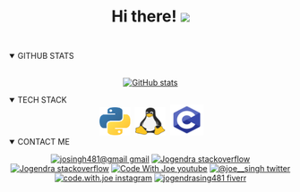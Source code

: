 <head><link rel="stylesheet" href="https://cdnjs.cloudflare.com/ajax/libs/font-awesome/4.7.0/css/font-awesome.min.css"></head>
<div  width="100%" align="left">
 
<!--   ![profile view count](https://komarev.com/ghpvc/?username=Joe-Sin7h&style=flat-square) -->
 
 <h1 width=100% ><p align=center>Hi there! <img src="https://raw.githubusercontent.com/MartinHeinz/MartinHeinz/master/wave.gif" width="30px"></p>
 </h1>
</div>
<br>

<details open>
<summary style="cursor: pointer;">GITHUB STATS</summary>
<br>
<div align=center>

[![GitHub stats](https://github-readme-stats.vercel.app/api?username=Joe-Sin7h&show_icons=true&theme=tokyonight&line_height=27)](https://github.com/Joe-Sin7h)
 
<!--  <img src="https://uploads.scratch.mit.edu/users/avatars/59579291.png" align="right"> -->
<!--  <img src="https://64.media.tumblr.com/43c1972d9db3d346cfb28ec27abed385/tumblr_os8i9xDnKF1ru8sjvo1_250.gif" align='right' height="250px" width="150px">  -->
<!--
Ichigo 
<img src="https://c.tenor.com/MV927m9Xw1UAAAAi/ichigo-kurusaki-hollow.gif" >
 Itachi
<img src="https://uploads.scratch.mit.edu/users/avatars/59579291.png" align="bottom">
<img src="https://uploads.scratch.mit.edu/users/avatars/59579291.png" align="right" height="250px" width="200px">
Sasuke
<img src="https://c.tenor.com/Yu4CqdVSg7gAAAAj/sasuke-sword.gif" align='right'>
wave
<img src="https://raw.githubusercontent.com/MartinHeinz/MartinHeinz/master/wave.gif" width="30px">
-->
</div>
</details>


 <details open>
<summary style="cursor: pointer;">TECH STACK</summary>
<div align=center>

<!-- <img src="./img/Javascript.svg"  height=50 width=55 title="Javascript"> -->
<img>
<img src="./img/Python.png"  height=50 width=55 title="Python">
<img>
<img src="./img/Linux.svg"  height=50 width=55 title="Linux">
<img>
<img src="./img/C.png"  height=55 width=60 title="VS Code">

</div>
</details>

<details open>
<summary style="cursor: pointer;">CONTACT ME</summary>
<div align=center>
 
[![josingh481@gmail gmail](https://img.shields.io/badge/Gmail-D14836?style=style=flat-square&logo=gmail&logoColor=white&color=lightblue)](mailto:josingh481@gmail.com)
[![Jogendra stackoverflow](https://img.shields.io/badge/-STACKOVERFLOW-D14836?style=style=flat-square&logo=stackoverflow&logoColor=white&color=orange)](https://stackoverflow.com/users/14537080/jogendra?tab=profile)
[![Jogendra stackoverflow](https://img.shields.io/badge/-LINKEDIN-D14836?style=style=flat-square&logo=linkedin&logoColor=white&color=blue)](https://www.linkedin.com/in/jogendra-singh-bangalore/)
[![Code With Joe youtube](https://img.shields.io/badge/-YOUTUBE-informational?style=style=flat-square&logo=youtube&logoColor=white&color=red)](https://www.youtube.com/channel/UCMBs4E6MY4qjEVJBywr7l5Q)
[![@joe__singh twitter](https://img.shields.io/badge/-TWITTER-informational?style=style=flat-square&logo=twitter&logoColor=white&color=blue)](https://twitter.com/joe__singh/)
[![code.with.joe instagram](https://img.shields.io/badge/-INSTAGRAM-informational?style=style=flat-square&logo=instagram&logoColor=white&color=grey)](https://instagram.com/codezeal/)
[![jogendrasing481 fiverr](https://img.shields.io/badge/-FIVERR-informational?style=style=flat-square&logo=fiverr&logoColor=white&color=brightgreen)](https://fiverr.com/jogendrasing481)



</div>
</details>
